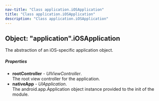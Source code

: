 ```yaml
---
nav-title: "Class application.iOSApplication"
title: "Class application.iOSApplication"
description: "Class application.iOSApplication"
---
```

## Object: "application".iOSApplication  
The abstraction of an iOS-specific application object.

##### Properties
 - **rootController** - _UIViewController_.    
  The root view controller for the application.
 - **nativeApp** - _UIApplication_.    
  The android.app.Application object instance provided to the init of the module.